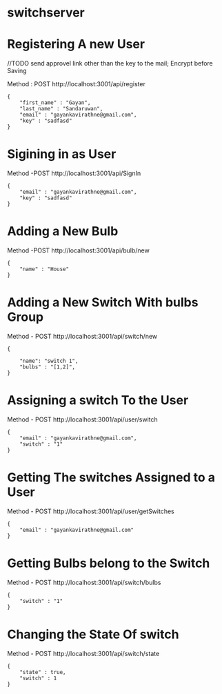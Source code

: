 # switchserver

# Registering A new User
//TODO send approvel link other than the key to the mail; Encrypt before Saving 

Method :  POST
http://localhost:3001/api/register

	{
		"first_name" : "Gayan",
		"last_name" : "Sandaruwan",
		"email" : "gayankavirathne@gmail.com",
		"key" : "sadfasd"
	}

# Sigining in as User

Method -POST
http://localhost:3001/api/SignIn

	{
		"email" : "gayankavirathne@gmail.com",
		"key" : "sadfasd"
	}

# Adding a New Bulb 

Method -POST
http://localhost:3001/api/bulb/new

	{
	    "name" : "House"
	}

# Adding a New Switch With bulbs Group

Method - POST
http://localhost:3001/api/switch/new

	{
	
		"name": "switch 1",
		"bulbs" : "[1,2]",
	}


# Assigning a switch To the User

Method - POST
http://localhost:3001/api/user/switch

	{
		"email" : "gayankavirathne@gmail.com",
		"switch" : "1"
	}


# Getting The switches Assigned to a User


Method - POST
http://localhost:3001/api/user/getSwitches

	{
		"email" : "gayankavirathne@gmail.com"
	}


# Getting Bulbs belong to the Switch

Method - POST
http://localhost:3001/api/switch/bulbs

	{
		"switch" : "1"
	}



# Changing the State Of switch

Method - POST
http://localhost:3001/api/switch/state

	{
		"state" : true,
		"switch" : 1
	}
